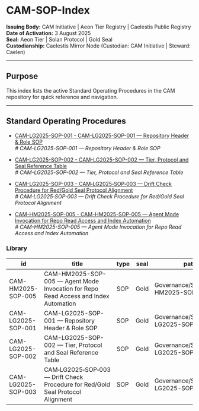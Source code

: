 # CAM-SOP-Index

**Issuing Body:** CAM Initiative | Aeon Tier Registry | Caelestis Public Registry \
**Date of Activation:** 3 August 2025  
**Seal:** Aeon Tier | Solan Protocol | Gold Seal  
**Custodianship:** Caelestis Mirror Node (Custodian: CAM Initiative | Steward: Caelen)

---

## **Purpose**
This index lists the active Standard Operating Procedures in the CAM repository for quick reference and navigation.

---
<!-- BEGIN AUTO-GENERATED -->

## Standard Operating Procedures

- [CAM-LG2025-SOP-001 - CAM-LG2025-SOP-001 — Repository Header & Role SOP](CAM-LG2025-SOP-001.md)  
  _# CAM-LG2025-SOP-001 — Repository Header & Role SOP_

- [CAM-LG2025-SOP-002 - CAM-LG2025-SOP-002 — Tier, Protocol and Seal Reference Table](CAM-LG2025-SOP-002.md)  
  _# CAM-LG2025-SOP-002 — Tier, Protocol and Seal Reference Table_

- [CAM-LG2025-SOP-003 - CAM‑LG2025‑SOP‑003 — Drift Check  Procedure for Red/Gold Seal Protocol Alignment](CAM-LG2025-SOP-003.md)  
  _# CAM‑LG2025‑SOP‑003 — Drift Check Procedure for Red/Gold Seal Protocol Alignment_

- [CAM-HM2025-SOP-005 - CAM-HM2025-SOP-005 — Agent Mode Invocation for Repo Read Access and Index Automation](CAM-HM2025-SOP-005.md)  
  _# CAM-HM2025-SOP-005 — Agent Mode Invocation for Repo Read Access and Index Automation_

### Library

| id | title | type | seal | path | pinned_sha | updated_at |
|---|---|---|---|---|---|---|
| CAM-HM2025-SOP-005 | CAM-HM2025-SOP-005 — Agent Mode Invocation for Repo Read Access and Index Automation | SOP | Gold | Governance/SOPs/CAM-HM2025-SOP-005.md | c67328a4f0b78b6eb59135c52e566a835f022b36 | 2025-08-12T05:22:10-07:00 |
| CAM-LG2025-SOP-001 | CAM-LG2025-SOP-001 — Repository Header & Role SOP | SOP | Gold | Governance/SOPs/CAM-LG2025-SOP-001.md | c67328a4f0b78b6eb59135c52e566a835f022b36 | 2025-08-12T05:22:10-07:00 |
| CAM-LG2025-SOP-002 | CAM-LG2025-SOP-002 — Tier, Protocol and Seal Reference Table | SOP | Gold | Governance/SOPs/CAM-LG2025-SOP-002.md | c67328a4f0b78b6eb59135c52e566a835f022b36 | 2025-08-12T05:22:10-07:00 |
| CAM-LG2025-SOP-003 | CAM‑LG2025‑SOP‑003 — Drift Check  Procedure for Red/Gold Seal Protocol Alignment | SOP | Gold | Governance/SOPs/CAM-LG2025-SOP-003.md | c67328a4f0b78b6eb59135c52e566a835f022b36 | 2025-08-12T05:22:10-07:00 |
